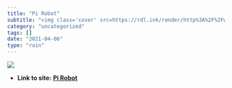 ```yaml
---
title: "Pi Robot"
subtitle: "<img class='cover' src=https://rdl.ink/render/http%3A%2F%2Fwww.pirobot.org%2Fblog%2F0002>"
category: "uncategorized"
tags: []
date: "2021-04-06"
type: "rain"
---
```

<img class="cover" src=https://rdl.ink/render/http%3A%2F%2Fwww.pirobot.org%2Fblog%2F0002>


* **Link to site:** **[Pi Robot](http://www.pirobot.org/blog/0002)**